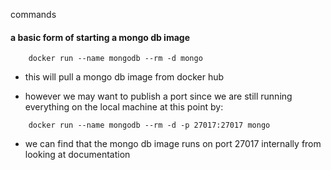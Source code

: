 commands

#### a basic form of starting a mongo db image

```
    docker run --name mongodb --rm -d mongo
```

- this will pull a mongo db image from docker hub

- however we may want to publish a port since we are still running everything on the local machine at this point by:

```
    docker run --name mongodb --rm -d -p 27017:27017 mongo
```

- we can find that the mongo db image runs on port 27017 internally from looking at documentation
